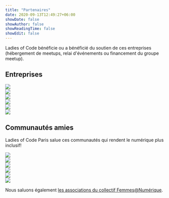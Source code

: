 ```yaml
---
title: "Partenaires"
date: 2020-09-13T12:49:27+06:00
showDate: false
showAuthor: false
showReadingTime: false
showEdit: false
---
```


Ladies of Code bénéficie ou a bénéficié du soutien de ces entreprises (hébergement de meetups, relai d'événements ou financement du groupe meetup).


## Entreprises

<div class="grid grid-cols-4 gap-2 content-center items-center">
  <div><a href="https://blog.google/inside-google/life-at-google/" target="_blank" rel="noopener"><img src="https://ladiesofcodeparis.netlify.app/images/partenaires/google.png" /></a></div>
  <div><a href="https://www.datadoghq.com/" target="_blank" rel="noopener"><img src="https://ladiesofcodeparis.netlify.app/images/partenaires/datadog.jpg" /></a></div>
  <div><a href="https://www.codeworks.fr/" target="_blank" rel="noopener"><img src="https://ladiesofcodeparis.netlify.app/images/partenaires/codeworks.png" /></a></div>
  <div><a href="https://www.docker.com" target="_blank" rel="noopener"><img src="https://ladiesofcodeparis.netlify.app/images/partenaires/docker.png" /></a></div>
  <div><a href="https://www.meilleursagents.com" target="_blank" rel="noopener"><img src="https://assets.meilleursagents.com/web/common/images/202105/ma-logo.svg" /></a></div>
  <div><a href="https://fr.50intech.com/" target="_blank" rel="noopener"><img src="https://ladiesofcodeparis.netlify.app/images/partenaires/50intech.avif" /></a></div>
</div>


## Communautés amies

Ladies of Code Paris salue ces communautés qui rendent le numérique plus inclusif!

<div class="grid grid-cols-4 gap-2 content-center items-center">
  <div><a href="https://www.meetup.com/fr-FR/paris-dataladies/" target="_blank" rel="noopener"><img src="https://ladiesofcodeparis.netlify.app/images/partenaires/parisdataladies.jpg" /></a></div>
  <div><a href="https://www.meetup.com/fr-FR/Women-On-Rails/" target="_blank" rel="noopener"><img src="https://ladiesofcodeparis.netlify.app/images/partenaires/womenonrails.png" /></a></div>
  <div><a href="https://www.meetup.com/fr-FR/rladies-paris/" target="_blank" rel="noopener"><img src="https://ladiesofcodeparis.netlify.app/images/partenaires/rladiesparis.jpg" /></a></div>
  <div><a href="https://www.meetup.com/fr-FR/Paris-Women-in-Machine-Learning-Data-Science/" target="_blank" rel="noopener"><img src="https://ladiesofcodeparis.netlify.app/images/partenaires/wimlds.png" /></a></div>
  <div><a href="https://www.meetup.com/fr-FR/Duchess-France-Meetup/" target="_blank" rel="noopener"><img src="https://ladiesofcodeparis.netlify.app/images/partenaires/duchess.png" /></a></div>
  <div><a href="https://www.meetup.com/fr-FR/Women-Who-Go-Paris/" target="_blank" rel="noopener"><img src="https://ladiesofcodeparis.netlify.app/images/partenaires/womenwhogo.jpeg" /></a></div>
</div>

Nous saluons également [les associations du collectif Femmes@Numérique](https://femmes-numerique.fr/les-assos-a-la-carte/).
